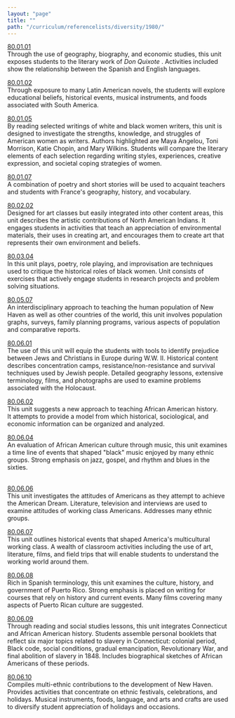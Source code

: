 ```yaml
---
layout: "page"
title: ""
path: "/curriculum/referencelists/diversity/1980/"
---
```

<main><a href="../../../guides/1980/1/80.01.01.x.html">80.01.01</a> <br/> Through the use of geography, biography, and economic studies, this unit exposes students to the literary work of <i>Don Quixote </i>. Activities included show the relationship between the Spanish and English languages. <p> <a href="../../../guides/1980/1/80.01.02.x.html">80.01.02</a> <br/> Through exposure to many Latin American novels, the students will explore educational beliefs, historical events, musical instruments, and foods associated with South America. </p><p> <a href="../../../guides/1980/1/80.01.05.x.html">80.01.05</a> <br/> By reading selected writings of white and black women writers, this unit is designed to investigate the strengths, knowledge, and struggles of American women as writers. Authors highlighted are Maya Angelou, Toni Morrison, Katie Chopin, and Mary Wilkins. Students will compare the literary elements of each selection regarding writing styles, experiences, creative expression, and societal coping strategies of women. </p><p> <a href="../../../guides/1980/1/80.01.07.x.html">80.01.07</a> <br/> A combination of poetry and short stories will be used to acquaint teachers and students with France's geography, history, and vocabulary. </p><p> <a href="../../../guides/1980/2/80.02.02.x.html">80.02.02</a> <br/> Designed for art classes but easily integrated into other content areas, this unit describes the artistic contributions of North American Indians. It engages students in activities that teach an appreciation of environmental materials, their uses in creating art, and encourages them to create art that represents their own environment and beliefs. </p><p> <a href="../../../guides/1980/3/80.03.04.x.html">80.03.04</a> <br/> In this unit plays, poetry, role playing, and improvisation are techniques used to critique the historical roles of black women. Unit consists of exercises that actively engage students in research projects and problem solving situations. </p><p> <a href="../../../guides/1980/5/80.05.07.x.html">80.05.07</a> <br/> An interdisciplinary approach to teaching the human population of New Haven as well as other countries of the world, this unit involves population graphs, surveys, family planning programs, various aspects of population and comparative reports. </p><p> <a href="../../../guides/1980/6/80.06.01.x.html">80.06.01</a> <br/> The use of this unit will equip the students with tools to identify prejudice between Jews and Christians in Europe during W.W. II. Historical content describes concentration camps, resistance/non-resistance and survival techniques used by Jewish people. Detailed geography lessons, extensive terminology, films, and photographs are used to examine problems associated with the Holocaust. </p><p> <a href="../../../guides/1980/6/80.06.02.x.html">80.06.02</a> <br/> This unit suggests a new approach to teaching African American history. <br/> It attempts to provide a model from which historical, sociological, and economic information can be organized and analyzed. </p><p> <a href="../../../guides/1980/6/80.06.04.x.html">80.06.04</a> <br/> An evaluation of African American culture through music, this unit examines a time line of events that shaped "black" music enjoyed by many ethnic groups. Strong emphasis on jazz, gospel, and rhythm and blues in the sixties. </p><p> <br/> <a href="../../../guides/1980/6/80.06.06.x.html">80.06.06</a> <br/> This unit investigates the attitudes of Americans as they attempt to achieve the American Dream. Literature, television and interviews are used to examine attitudes of working class Americans. Addresses many ethnic groups. </p><p> <a href="../../../guides/1980/6/80.06.07.x.html">80.06.07</a> <br/> This unit outlines historical events that shaped America's multicultural working class. A wealth of classroom activities including the use of art, literature, films, and field trips that will enable students to understand the working world around them. </p><p> <a href="../../../guides/1980/6/80.06.08.x.html">80.06.08</a> <br/> Rich in Spanish terminology, this unit examines the culture, history, and government of Puerto Rico. Strong emphasis is placed on writing for courses that rely on history and current events. Many films covering many aspects of Puerto Rican culture are suggested. </p><p> <a href="../../../guides/1980/6/80.06.09.x.html">80.06.09</a> <br/> Through reading and social studies lessons, this unit integrates Connecticut and African American history. Students assemble personal booklets that reflect six major topics related to slavery in Connecticut: colonial period, Black code, social conditions, gradual emancipation, Revolutionary War, and final abolition of slavery in 1848. Includes biographical sketches of African Americans of these periods. </p><p> <a href="../../../guides/1980/6/80.06.10.x.html">80.06.10</a> <br/> Compiles multi-ethnic contributions to the development of New Haven. Provides activities that concentrate on ethnic festivals, celebrations, and holidays. Musical instruments, foods, language, and arts and crafts are used to diversify student appreciation of holidays and occasions. <br/> <br/> 
</p></main>